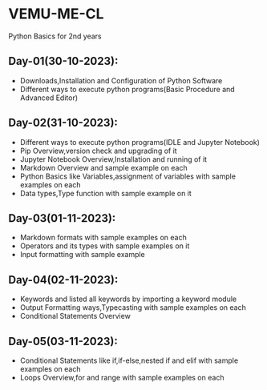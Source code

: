 # VEMU-ME-CL
Python Basics for 2nd years

## Day-01(30-10-2023):
  - Downloads,Installation and Configuration of Python Software
  - Different ways to execute python programs(Basic Procedure and Advanced Editor)

## Day-02(31-10-2023):
  - Different ways to execute python programs(IDLE and Jupyter Notebook)
  - Pip Overview,version check and upgrading of it
  - Jupyter Notebook Overview,Installation and running of it
  - Markdown Overview and sample example on each
  - Python Basics like Variables,assignment of variables with sample examples on each
  - Data types,Type function with sample example on it

## Day-03(01-11-2023):
  - Markdown formats with sample examples on each
  - Operators and its types with sample examples on it
  - Input formatting with sample example

## Day-04(02-11-2023):
  - Keywords and listed all keywords by importing a keyword module
  - Output Formatting ways,Typecasting with sample examples on each
  - Conditional Statements Overview

## Day-05(03-11-2023):
  - Conditional Statements like if,if-else,nested if and elif with sample examples on each
  - Loops Overview,for and range with sample examples on each
